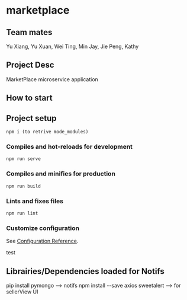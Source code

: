 # marketplace

## Team mates
Yu Xiang, Yu Xuan, Wei Ting, Min Jay, Jie Peng, Kathy

## Project Desc
MarketPlace microservice application 

## How to start

## Project setup
```
npm i (to retrive mode_modules)
```

### Compiles and hot-reloads for development
```
npm run serve
```

### Compiles and minifies for production
```
npm run build
```

### Lints and fixes files
```
npm run lint
```

### Customize configuration
See [Configuration Reference](https://cli.vuejs.org/config/).

test



## Librairies/Dependencies loaded for Notifs
pip install pymongo --> notifs
npm install --save axios sweetalert --> for sellerView UI
